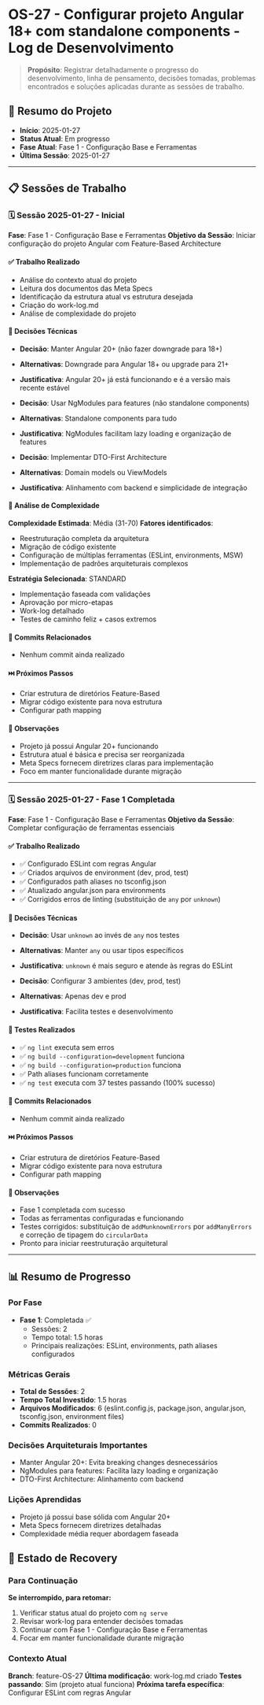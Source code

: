 # OS-27 - Configurar projeto Angular 18+ com standalone components - Log de Desenvolvimento

> **Propósito**: Registrar detalhadamente o progresso do desenvolvimento, linha de pensamento, decisões tomadas, problemas encontrados e soluções aplicadas durante as sessões de trabalho.

## 📅 Resumo do Projeto

- **Início**: 2025-01-27
- **Status Atual**: Em progresso
- **Fase Atual**: Fase 1 - Configuração Base e Ferramentas
- **Última Sessão**: 2025-01-27

---

## 📋 Sessões de Trabalho

### 🗓️ Sessão 2025-01-27 - Inicial

**Fase**: Fase 1 - Configuração Base e Ferramentas
**Objetivo da Sessão**: Iniciar configuração do projeto Angular com Feature-Based Architecture

#### ✅ Trabalho Realizado

- Análise do contexto atual do projeto
- Leitura dos documentos das Meta Specs
- Identificação da estrutura atual vs estrutura desejada
- Criação do work-log.md
- Análise de complexidade do projeto

#### 🤔 Decisões Técnicas

- **Decisão**: Manter Angular 20+ (não fazer downgrade para 18+)
- **Alternativas**: Downgrade para Angular 18+ ou upgrade para 21+
- **Justificativa**: Angular 20+ já está funcionando e é a versão mais recente estável

- **Decisão**: Usar NgModules para features (não standalone components)
- **Alternativas**: Standalone components para tudo
- **Justificativa**: NgModules facilitam lazy loading e organização de features

- **Decisão**: Implementar DTO-First Architecture
- **Alternativas**: Domain models ou ViewModels
- **Justificativa**: Alinhamento com backend e simplicidade de integração

#### 🧪 Análise de Complexidade

**Complexidade Estimada**: Média (31-70)
**Fatores identificados**:

- Reestruturação completa da arquitetura
- Migração de código existente
- Configuração de múltiplas ferramentas (ESLint, environments, MSW)
- Implementação de padrões arquiteturais complexos

**Estratégia Selecionada**: STANDARD

- Implementação faseada com validações
- Aprovação por micro-etapas
- Work-log detalhado
- Testes de caminho feliz + casos extremos

#### 📝 Commits Relacionados

- Nenhum commit ainda realizado

#### ⏭️ Próximos Passos

- Criar estrutura de diretórios Feature-Based
- Migrar código existente para nova estrutura
- Configurar path mapping

#### 💭 Observações

- Projeto já possui Angular 20+ funcionando
- Estrutura atual é básica e precisa ser reorganizada
- Meta Specs fornecem diretrizes claras para implementação
- Foco em manter funcionalidade durante migração

---

### 🗓️ Sessão 2025-01-27 - Fase 1 Completada

**Fase**: Fase 1 - Configuração Base e Ferramentas
**Objetivo da Sessão**: Completar configuração de ferramentas essenciais

#### ✅ Trabalho Realizado

- ✅ Configurado ESLint com regras Angular
- ✅ Criados arquivos de environment (dev, prod, test)
- ✅ Configurados path aliases no tsconfig.json
- ✅ Atualizado angular.json para environments
- ✅ Corrigidos erros de linting (substituição de `any` por `unknown`)

#### 🤔 Decisões Técnicas

- **Decisão**: Usar `unknown` ao invés de `any` nos testes
- **Alternativas**: Manter `any` ou usar tipos específicos
- **Justificativa**: `unknown` é mais seguro e atende às regras do ESLint

- **Decisão**: Configurar 3 ambientes (dev, prod, test)
- **Alternativas**: Apenas dev e prod
- **Justificativa**: Facilita testes e desenvolvimento

#### 🧪 Testes Realizados

- ✅ `ng lint` executa sem erros
- ✅ `ng build --configuration=development` funciona
- ✅ `ng build --configuration=production` funciona
- ✅ Path aliases funcionam corretamente
- ✅ `ng test` executa com 37 testes passando (100% sucesso)

#### 📝 Commits Relacionados

- Nenhum commit ainda realizado

#### ⏭️ Próximos Passos

- Criar estrutura de diretórios Feature-Based
- Migrar código existente para nova estrutura
- Configurar path mapping

#### 💭 Observações

- Fase 1 completada com sucesso
- Todas as ferramentas configuradas e funcionando
- Testes corrigidos: substituição de `addMunknownErrors` por `addManyErrors` e correção de tipagem do `circularData`
- Pronto para iniciar reestruturação arquitetural

---

## 📊 Resumo de Progresso

### Por Fase

- **Fase 1**: Completada ✅
  - Sessões: 2
  - Tempo total: 1.5 horas
  - Principais realizações: ESLint, environments, path aliases configurados

### Métricas Gerais

- **Total de Sessões**: 2
- **Tempo Total Investido**: 1.5 horas
- **Arquivos Modificados**: 6 (eslint.config.js, package.json, angular.json, tsconfig.json, environment files)
- **Commits Realizados**: 0

### Decisões Arquiteturais Importantes

- Manter Angular 20+: Evita breaking changes desnecessários
- NgModules para features: Facilita lazy loading e organização
- DTO-First Architecture: Alinhamento com backend

### Lições Aprendidas

- Projeto já possui base sólida com Angular 20+
- Meta Specs fornecem diretrizes detalhadas
- Complexidade média requer abordagem faseada

## 🔄 Estado de Recovery

### Para Continuação

**Se interrompido, para retomar:**

1. Verificar status atual do projeto com `ng serve`
2. Revisar work-log para entender decisões tomadas
3. Continuar com Fase 1 - Configuração Base e Ferramentas
4. Focar em manter funcionalidade durante migração

### Contexto Atual

**Branch**: feature-OS-27
**Última modificação**: work-log.md criado
**Testes passando**: Sim (projeto atual funciona)
**Próxima tarefa específica**: Configurar ESLint com regras Angular
